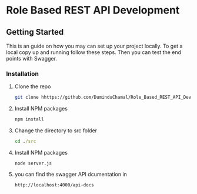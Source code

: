 # Role Based REST API Development

<!-- GETTING STARTED -->
## Getting Started

This is an guide on how you may can set up your project locally.
To get a local copy up and running follow these steps. Then you can test the end points with Swagger.


### Installation

1. Clone the repo
   ```sh
   git clone hhttps://github.com/DuminduChamal/Role_Based_REST_API_Development.git
   ```
2. Install NPM packages
   ```sh
   npm install
   ```
3. Change the directory to src folder
   ```cmd
   cd ./src
   ```
4. Install NPM packages
   ```node
   node server.js
   ```
5. you can find the swagger API dcumentation in
   ```
   http://localhost:4000/api-docs
   ```
